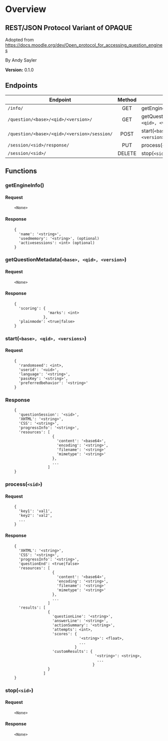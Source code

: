 # Overview #

## REST/JSON Protocol Variant of OPAQUE ##

Adopted from
https://docs.moodle.org/dev/Open_protocol_for_accessing_question_engines

By Andy Sayler

**Version:** 0.1.0

## Endpoints ##

| Endpoint                                    | Method | Function                                        |
| ------------------------------------------- |:------:| ----------------------------------------------- |
| `/info/`                                    | GET    | getEngineInfo()                                 |
| `/question/<base>/<qid>/<version>/`         | GET    | getQuestionMetadata(`<base>, <qid>, <version>`) |
| `/question/<base>/<qid>/<version>/session/` | POST   | start(`<base>, <qid>, <version>`)               |
| `/session/<sid>/response/`                  | PUT    | process(`<sid>`)                                |
| `/session/<sid>/`                           | DELETE | stop(`<sid>`)                                   |

## Functions ##

### getEngineInfo() ###
#### Request ####
```
    <None>
```
#### Response ####
```
    { 
      'name': '<string>',
      'usedmemory': '<string>', (optional)
      'activesessions': <int> (optional)
    }
```

### getQuestionMetadata(`<base>, <qid>, <version>`) ###
#### Request ####
```
    <None>
```
#### Response ####
```
    { 
      'scoring': {
                   'marks': <int>
                 },
      'plainmode': <true|false>
    }
```

### start(`<base>, <qid>, <versions>`) ###
#### Request ####
```
    {
      'randomseed': <int>,
      'userid': '<uid>',
      'language': '<string>',
      'passKey': '<string>',
      'preferredbehavior': '<string>'
    }
```
### Response ###
```
    {
      'questionSession': '<sid>',
      'XHTML': '<string>',
      'CSS': '<string>',
      'progressInfo': '<string>',
      'resources': [
                     {
                       'content': '<base64>',
                       'encoding': '<string>',
                       'filename': '<string>'
                       'mimetype': '<string>'
                     },
                     ...
                   ]
    }
```

### process(`<sid>`) ###
#### Request ####
```
    {
      'key1': 'val1',
      'key2': 'val2',
      ...
    }
```
#### Response ####
```
    {
      'XHTML': '<string>',
      'CSS': '<string>',
      'progressInfo': '<string>',
      'questionEnd': <true|false>
      'resources': [
                     {
                       'content': '<base64>',
                       'encoding': '<string>',
                       'filename': '<string>'
                       'mimetype': '<string>'
                     },
                     ...
                   ]
      'results': [
                   {
                     'questionLine': '<string>',
                     'answerLine': '<string>',
                     'actionSummary': '<string>',
                     'attempts': <int>,
                     'scores': {
                                 '<string>': <float>,
                                 ...
                               }
                     'customResults': {
                                        '<string>': <string>,
                                         ...
                                       }
                   }
                 ]
    }
```

### stop(`<sid>`) ###
#### Request ####
```
    <None>
```
#### Response ####
```
    <None>
```

